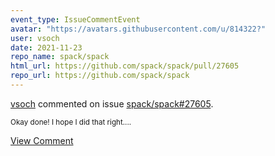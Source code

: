 ```yaml
---
event_type: IssueCommentEvent
avatar: "https://avatars.githubusercontent.com/u/814322?"
user: vsoch
date: 2021-11-23
repo_name: spack/spack
html_url: https://github.com/spack/spack/pull/27605
repo_url: https://github.com/spack/spack
---
```


<a href='https://github.com/vsoch' target='_blank'>vsoch</a> commented on issue <a href='https://github.com/spack/spack/pull/27605' target='_blank'>spack/spack#27605</a>.

<small>Okay done! I hope I did that right....</small>

<a href='https://github.com/spack/spack/pull/27605' target='_blank'>View Comment</a>